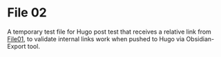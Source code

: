 # 

# File 02

A temporary test file for Hugo post test that receives a relative link from [File01](File01.md), to validate internal links work when pushed to Hugo via Obsidian-Export tool.

